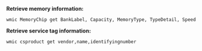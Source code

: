 **Retrieve memory information:**
```
wmic MemoryChip get BankLabel, Capacity, MemoryType, TypeDetail, Speed
```

**Retrieve service tag information:**
```
wmic csproduct get vendor,name,identifyingnumber
```

